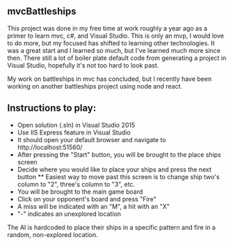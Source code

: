 ## mvcBattleships

This project was done in my free time at work roughly a year ago as a primer to learn mvc, c#, and Visual Studio. This is only an mvp, I would love to do more, but my focused has shifted to learning other technologies. It was a great start and I learned so much, but I've learned much more since then. There still a lot of boiler plate default code from generating a project in Visual Studio, hopefully it's not too hard to look past.

My work on battleships in mvc has concluded, but I recently have been working on another battleships project using node and react.

## Instructions to play:

* Open solution (.sln) in Visual Studio 2015
* Use IIS Express feature in Visual Studio
* It should open your default browser and navigate to http://localhost:51560/
* After pressing the "Start" button, you will be brought to the place ships screen
* Decide where you would like to place your ships and press the next button
** Easiest way to move past this screen is to change ship two's column to "2", three's column to "3", etc.
* You will be brought to the main game board
* Click on your opponent's board and press "Fire"
* A miss will be indicated with an "M", a hit with an "X"
* "-" indicates an unexplored location

The AI is hardcoded to place their ships in a specific pattern and fire in a random, non-explored location.